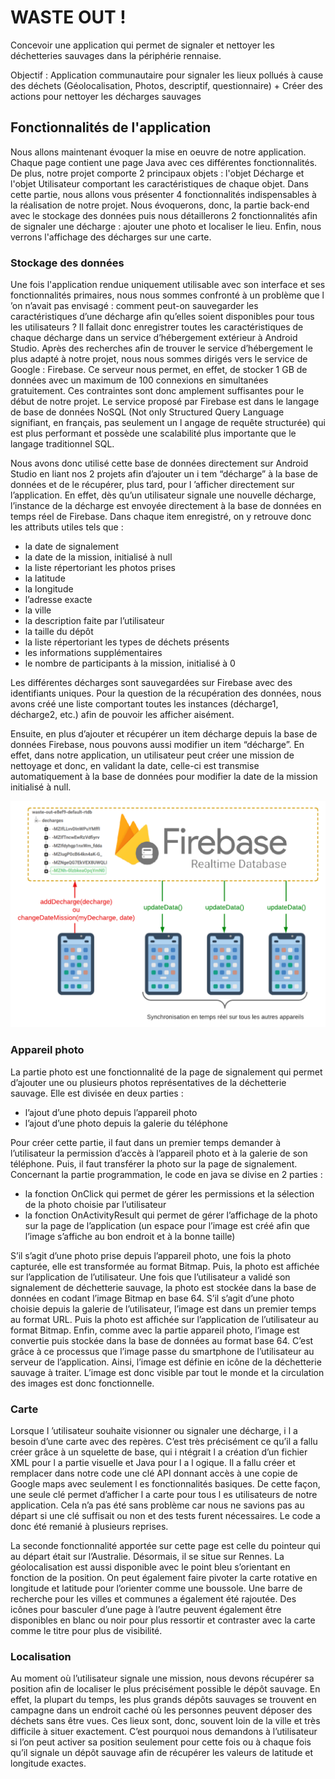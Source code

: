 # WASTE OUT !

Concevoir une application qui permet de signaler et nettoyer les déchetteries sauvages dans la périphérie rennaise.

Objectif : Application communautaire pour signaler les lieux pollués à cause des déchets (Géolocalisation, Photos, descriptif, questionnaire) + Créer des actions pour nettoyer les décharges sauvages

## Fonctionnalités de l'application

Nous allons maintenant évoquer la mise en oeuvre de notre application. Chaque page contient une page Java avec ces différentes fonctionnalités. De plus, notre projet comporte 2 principaux objets : l'objet Décharge et l'objet Utilisateur comportant les caractéristiques de chaque objet. Dans cette partie, nous allons vous présenter 4 fonctionnalités indispensables à la réalisation de notre projet. Nous évoquerons, donc, la partie back-end avec le stockage des données puis nous détaillerons 2 fonctionnalités afin de signaler une décharge : ajouter une photo et localiser le lieu. Enfin, nous verrons l'affichage des décharges sur une carte.

### Stockage des données

Une fois l'application rendue uniquement utilisable avec son interface et ses fonctionnalités primaires, nous nous sommes confronté à un problème que l ’on n’avait pas envisagé : comment peut-on sauvegarder les caractéristiques d’une décharge afin qu’elles soient disponibles pour tous les utilisateurs ? Il fallait donc enregistrer toutes les caractéristiques de chaque décharge dans un service d’hébergement extérieur à Android Studio. Après des recherches afin de trouver le service d’hébergement le plus adapté à notre projet, nous nous sommes dirigés vers le service de Google : Firebase. Ce serveur nous permet, en effet, de stocker 1 GB de données avec un maximum de 100 connexions en simultanées gratuitement. Ces contraintes sont donc amplement suffisantes pour le début de notre projet. Le service proposé par Firebase est dans le langage de base de données NoSQL (Not only Structured Query Language signifiant, en français, pas seulement un l angage de requête structurée) qui est plus performant et possède une scalabilité plus importante que le langage traditionnel SQL. 

Nous avons donc utilisé cette base de données directement sur Android Studio en liant nos 2 projets afin d’ajouter un i tem “décharge” à la base de données et de le récupérer, plus tard, pour l ’afficher directement sur l’application. En effet, dès qu’un utilisateur signale une nouvelle décharge, l’instance de la décharge est envoyée directement à la base de données en temps réel de Firebase. Dans chaque item enregistré, on y retrouve donc les attributs utiles tels que :
- la date de signalement
- la date de la mission, initialisé à null
- la liste répertoriant les photos prises
- la latitude
- la longitude
- l’adresse exacte
- la ville
- la description faite par l’utilisateur
- la taille du dépôt
- la liste répertoriant les types de déchets présents
- les informations supplémentaires
- le nombre de participants à la mission, initialisé à 0

Les différentes décharges sont sauvegardées sur Firebase avec des identifiants uniques. Pour la question de la récupération des données, nous avons créé une liste comportant toutes les instances (décharge1, décharge2, etc.) afin de pouvoir les afficher aisément.

Ensuite, en plus d’ajouter et récupérer un item décharge depuis la base de données Firebase, nous pouvons aussi modifier un item “décharge”. En effet, dans notre application, un utilisateur peut créer une mission de nettoyage et donc, en validant la date, celle-ci est transmise automatiquement à la base de données pour modifier la date de la mission initialisé à null.

![](./assets/schema_firebase.png?size=x400)

### Appareil photo

La partie photo est une fonctionnalité de la page de signalement qui permet d’ajouter une ou plusieurs photos représentatives de la déchetterie sauvage. Elle est divisée en deux parties :
- l’ajout d’une photo depuis l’appareil photo
- l’ajout d’une photo depuis la galerie du téléphone

Pour créer cette partie, il faut dans un premier temps demander à l’utilisateur la permission d’accès à l’appareil photo et à la galerie de son téléphone. Puis, il faut transférer la photo sur la page de signalement. Concernant la partie programmation, le code en java se divise en 2 parties :
- la fonction OnClick qui permet de gérer les permissions et la sélection de la photo choisie par l’utilisateur
- la fonction OnActivityResult qui permet de gérer l’affichage de la photo sur la page de l’application (un espace pour l’image est créé afin que l’image s’affiche au bon endroit et à la bonne taille)

S’il s’agit d’une photo prise depuis l’appareil photo, une fois la photo capturée, elle est transformée au format Bitmap. Puis, la photo est affichée sur l’application de l’utilisateur. Une fois que l’utilisateur a validé son signalement de déchetterie sauvage, la photo est stockée dans la base de données en codant l’image Bitmap en base 64.
S’il s’agit d’une photo choisie depuis la galerie de l’utilisateur, l’image est dans un premier temps au format URL. Puis la photo est affichée sur l’application de l’utilisateur au format Bitmap. Enfin, comme avec la partie appareil photo, l’image est convertie puis stockée dans la base de données au format base 64.
C’est grâce à ce processus que l’image passe du smartphone de l’utilisateur au serveur de l’application. Ainsi, l’image est définie en icône de la déchetterie sauvage à traiter. L’image est donc visible par tout le monde et la circulation des images est donc fonctionnelle.

### Carte

Lorsque l ’utilisateur souhaite visionner ou signaler une décharge, i l a besoin d’une carte avec des repères. C’est très précisément ce qu’il a fallu créer grâce à un squelette de base, qui i ntégrait l a création d’un fichier XML pour l a partie visuelle et Java pour l a l ogique. Il a fallu créer et remplacer dans notre code une clé API donnant accès à une copie de Google maps avec seulement l es fonctionnalités basiques. De cette façon, une seule clé permet d’afficher l a carte pour tous l es utilisateurs de notre application. Cela n’a pas été sans problème car nous ne savions pas au départ si une clé suffisait ou non et des tests furent nécessaires. Le code a donc été remanié à plusieurs reprises.

La seconde fonctionnalité apportée sur cette page est celle du pointeur qui au départ était sur l’Australie. Désormais, il se situe sur Rennes. La géolocalisation est aussi disponible avec le point bleu s’orientant en fonction de la position. On peut également faire pivoter la carte rotative en longitude et latitude pour l’orienter comme une boussole. Une barre de recherche pour les villes et communes a également été rajoutée. Des icônes pour basculer d’une page à l’autre peuvent également être disponibles en blanc ou noir pour plus ressortir et contraster avec la carte comme le titre pour plus de visibilité.

### Localisation

Au moment où l’utilisateur signale une mission, nous devons récupérer sa position afin de localiser le plus précisément possible le dépôt sauvage. En effet, la plupart du temps, les plus grands dépôts sauvages se trouvent en campagne dans un endroit caché où les personnes peuvent déposer des déchets sans être vues. Ces lieux sont, donc, souvent loin de la ville et très difficile à situer exactement. C’est pourquoi nous demandons à l’utilisateur si l’on peut activer sa position seulement pour cette fois ou à chaque fois qu’il signale un dépôt sauvage afin de récupérer les valeurs de latitude et longitude exactes.
